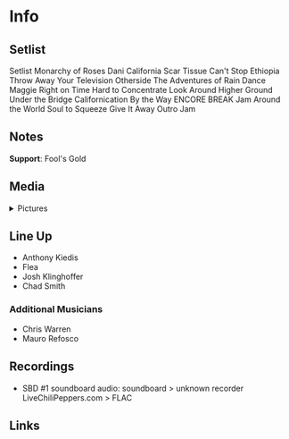 # Info

## Setlist

Setlist
Monarchy of Roses
Dani California
Scar Tissue
Can't Stop
Ethiopia
Throw Away Your Television
Otherside
The Adventures of Rain Dance Maggie
Right on Time
Hard to Concentrate
Look Around
Higher Ground
Under the Bridge
Californication
By the Way
ENCORE BREAK
Jam
Around the World
Soul to Squeeze
Give It Away
Outro Jam

## Notes

**Support**: Fool's Gold

## Media 

<details>
  <summary>Pictures</summary>
  <!--<img alt="Setlist" title="Setlist" src="_.jpg" height="200" />
  <img alt="Flyer" title="Flyer" src="_.jpg" height="200" />-->
</details>

## Line Up

* Anthony Kiedis
* Flea
* Josh Klinghoffer
* Chad Smith

### Additional Musicians

* Chris Warren  
* Mauro Refosco

## Recordings

* SBD #1 soundboard audio: soundboard > unknown recorder LiveChiliPeppers.com > FLAC

## Links